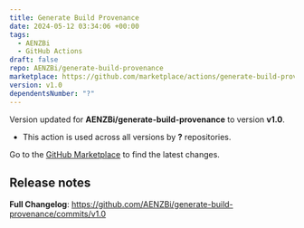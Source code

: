 ```yaml
---
title: Generate Build Provenance
date: 2024-05-12 03:34:06 +00:00
tags:
  - AENZBi
  - GitHub Actions
draft: false
repo: AENZBi/generate-build-provenance
marketplace: https://github.com/marketplace/actions/generate-build-provenance
version: v1.0
dependentsNumber: "?"
---
```



Version updated for **AENZBi/generate-build-provenance** to version **v1.0**.
- This action is used across all versions by **?** repositories.

Go to the [GitHub Marketplace](https://github.com/marketplace/actions/generate-build-provenance) to find the latest changes.

## Release notes

**Full Changelog**: https://github.com/AENZBi/generate-build-provenance/commits/v1.0
